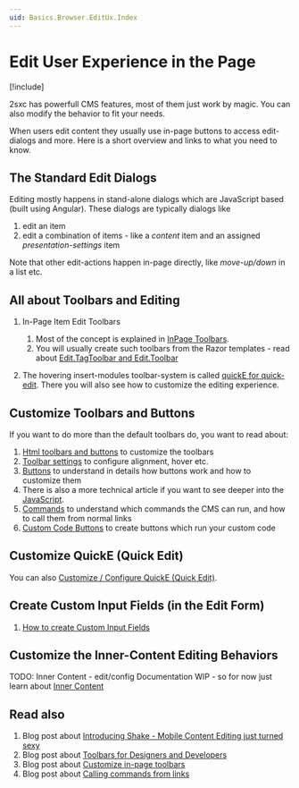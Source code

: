 ```yaml
---
uid: Basics.Browser.EditUx.Index
---
```

# Edit User Experience in the Page

[!include[](~/pages/basics/stack/_shared-float-summary.md)]
<style>.context-box-summary .browser-edit { visibility: visible; }</style>

2sxc has powerfull CMS features, most of them just work by magic. 
You can also modify the behavior to fit your needs.

When users edit content they usually use in-page buttons to access edit-dialogs and more. Here is a short overview and links to what you need to know.

## The Standard Edit Dialogs

Editing mostly happens in stand-alone dialogs which are JavaScript based (built using Angular). These dialogs are typically dialogs like

1. edit an item
1. edit a combination of items - like a _content_ item and an assigned _presentation-settings_ item

Note that other edit-actions happen in-page directly, like _move-up/down_ in a list etc.


## All about Toolbars and Editing

1. In-Page Item Edit Toolbars
    1. Most of the concept is explained in [InPage Toolbars](xref:Basics.Browser.EditUx.Toolbars.Index).
    1. You will usually create such toolbars from the Razor templates - read about [Edit.TagToolbar and Edit.Toolbar](xref:NetCode.Razor.Edit.Toolbar)

2. The hovering insert-modules toolbar-system is called [quickE for quick-edit](xref:Basics.Browser.EditUx.QuickE). There you will also see how to customize the editing experience. 


## Customize Toolbars and Buttons

If you want to do more than the default toolbars do, you want to read about:

1. [Html toolbars and buttons](xref:JsCode.Toolbars.Index) to customize the toolbars
2. [Toolbar settings](xref:JsCode.Toolbars.Settings) to configure alignment, hover etc.
3. [Buttons](xref:JsCode.Toolbars.Buttons) to understand in details how buttons work and how to customize them
4. There is also a more technical article if you want to see deeper into the [JavaScript](xref:JsCode.Toolbars.Advanced).
5. [Commands](xref:JsCode.Commands.Index) to understand which commands the CMS can run, and how to call them from normal links
6. [Custom Code Buttons](xref:Api.Js.SxcJs.CommandCustomParams) to create buttons which run your custom code

## Customize QuickE (Quick Edit)

You can also [Customize / Configure QuickE (Quick Edit)](xref:JsCode.QuickE.Index).

## Create Custom Input Fields (in the Edit Form)

1. [How to create Custom Input Fields](xref:JsCode.CustomFields.Index)

## Customize the Inner-Content Editing Behaviors

TODO: Inner Content - edit/config Documentation WIP - so for now just learn about [Inner Content](xref:Basics.Cms.InnerContent.Index)

## Read also

1. Blog post about [Introducing Shake - Mobile Content Editing just turned sexy](http://2sxc.org/en/blog/post/introducing-shake-mobile-content-editing-just-turned-sexy)
2. Blog post about [Toolbars for Designers and Developers](http://2sxc.org/en/blog/post/toolbar-for-designers-and-devs-in-2sxc-8-6)
3. Blog post about [Customize in-page toolbars](http://2sxc.org/en/blog/post/customize-edit-toolbar-hover-alignment-more-button-look-and-feel)
4. Blog post about [Calling commands from links](http://2sxc.org/en/blog/post/create-links-which-run-cms-commands-new-2sxc-8-6)




